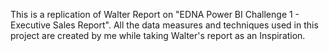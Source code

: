 This is a replication of Walter Report on "EDNA Power BI Challenge 1 - Executive Sales Report". All the data measures and techniques used in this project are
created by me while taking Walter's report as an Inspiration.
